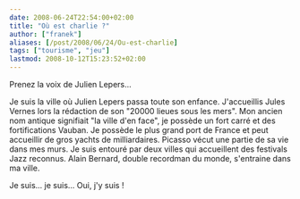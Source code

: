 ```yaml
---
date: 2008-06-24T22:54:00+02:00
title: "Où est charlie ?"
author: ["franek"]
aliases: [/post/2008/06/24/Ou-est-charlie]
tags: ["tourisme", "jeu"]
lastmod: 2008-10-12T15:23:52+02:00
---
```

Prenez la voix de Julien Lepers...

Je suis la ville où Julien Lepers passa toute son enfance. J'accueillis Jules Vernes lors la rédaction de son "20000 lieues sous les mers". Mon ancien nom antique signifiait "la ville d'en face", je possède un fort carré et des fortifications Vauban. Je possède le plus grand port de France et peut accueillir de gros yachts de milliardaires. Picasso vécut une partie de sa vie dans mes murs. Je suis entouré par deux villes qui accueillent des festivals Jazz reconnus. Alain Bernard, double recordman du monde, s'entraine dans ma ville.

Je suis... je suis... Oui, j'y suis !
